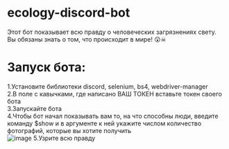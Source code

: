 # ecology-discord-bot
Этот бот показывает всю правду о человеческих загрязнениях свету. Вы обязаны знать о том, что происходит в мире! 😲☠ 

# Запуск бота:
1.Установите библиотеки discord, selenium, bs4, webdriver-manager <br>
2.В поле с кавычками, где написано ВАШ ТОКЕН вставьте токен своего бота <br>
3.Запускайте бота <br>
4.Чтобы бот начал показывать вам то, на что способны люди, введите команду $show и в аргументе к ней укажите числом количество фотографий, которые вы хотите получить <br>
![image](https://github.com/Ndfj79/ecology-discord-bot/assets/107001737/a17a4633-84c9-4b03-9988-d43d8f46aae7)
5.Узрите всю правду <br>
